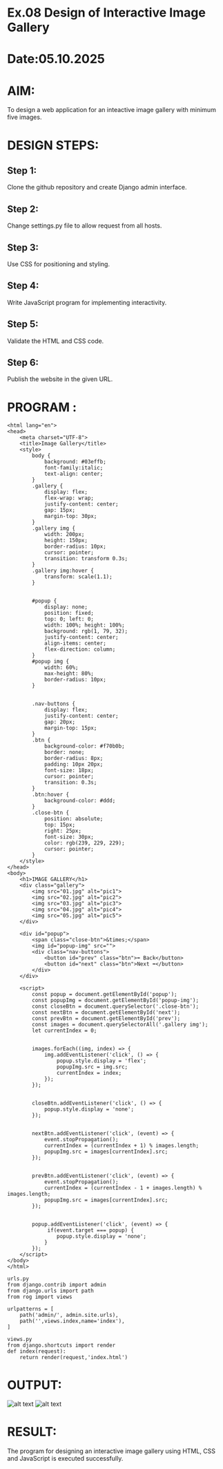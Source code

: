 # Ex.08 Design of Interactive Image Gallery
# Date:05.10.2025
# AIM:
To design a web application for an inteactive image gallery with minimum five images.

# DESIGN STEPS:
## Step 1:
Clone the github repository and create Django admin interface.

## Step 2:
Change settings.py file to allow request from all hosts.

## Step 3:
Use CSS for positioning and styling.

## Step 4:
Write JavaScript program for implementing interactivity.

## Step 5:
Validate the HTML and CSS code.

## Step 6:
Publish the website in the given URL.

# PROGRAM :
```
<html lang="en">
<head>
    <meta charset="UTF-8">
    <title>Image Gallery</title>
    <style>
        body {
            background: #03effb;
            font-family:italic;
            text-align: center;
        }
        .gallery {
            display: flex;
            flex-wrap: wrap;
            justify-content: center;
            gap: 15px;
            margin-top: 30px;
        }
        .gallery img {
            width: 200px;
            height: 150px;
            border-radius: 10px;
            cursor: pointer;
            transition: transform 0.3s;
        }
        .gallery img:hover {
            transform: scale(1.1);
        }

        
        #popup {
            display: none;
            position: fixed;
            top: 0; left: 0;
            width: 100%; height: 100%;
            background: rgb(1, 79, 32);
            justify-content: center;
            align-items: center;
            flex-direction: column;
        }
        #popup img {
            width: 60%;
            max-height: 80%;
            border-radius: 10px;
        }

        
        .nav-buttons {
            display: flex;
            justify-content: center;
            gap: 20px;
            margin-top: 15px;
        }
        .btn {
            background-color: #f70b0b;
            border: none;
            border-radius: 8px;
            padding: 10px 20px;
            font-size: 18px;
            cursor: pointer;
            transition: 0.3s;
        }
        .btn:hover {
            background-color: #ddd;
        }
        .close-btn {
            position: absolute;
            top: 15px;
            right: 25px;
            font-size: 30px;
            color: rgb(239, 229, 229);
            cursor: pointer;
        }
    </style>
</head>
<body>
    <h1>IMAGE GALLERY</h1>
    <div class="gallery">
        <img src="01.jpg" alt="pic1">
        <img src="02.jpg" alt="pic2">
        <img src="03.jpg" alt="pic3">
        <img src="04.jpg" alt="pic4">
        <img src="05.jpg" alt="pic5">
    </div>

    <div id="popup">
        <span class="close-btn">&times;</span>
        <img id="popup-img" src="">
        <div class="nav-buttons">
            <button id="prev" class="btn">⬅️ Back</button>
            <button id="next" class="btn">Next ➡️</button>
        </div>
    </div>

    <script>
        const popup = document.getElementById('popup');
        const popupImg = document.getElementById('popup-img');
        const closeBtn = document.querySelector('.close-btn');
        const nextBtn = document.getElementById('next');
        const prevBtn = document.getElementById('prev');
        const images = document.querySelectorAll('.gallery img');
        let currentIndex = 0;

        
        images.forEach((img, index) => {
            img.addEventListener('click', () => {
                popup.style.display = 'flex';
                popupImg.src = img.src;
                currentIndex = index;
            });
        });

        
        closeBtn.addEventListener('click', () => {
            popup.style.display = 'none';
        });

        
        nextBtn.addEventListener('click', (event) => {
            event.stopPropagation();
            currentIndex = (currentIndex + 1) % images.length;
            popupImg.src = images[currentIndex].src;
        });

        
        prevBtn.addEventListener('click', (event) => {
            event.stopPropagation();
            currentIndex = (currentIndex - 1 + images.length) % images.length;
            popupImg.src = images[currentIndex].src;
        });

        
        popup.addEventListener('click', (event) => {
             if(event.target === popup) {
                popup.style.display = 'none';
            }
        });
    </script>
</body>
</html>

urls.py
from django.contrib import admin
from django.urls import path
from rog import views

urlpatterns = [
    path('admin/', admin.site.urls),
    path('',views.index,name='index'),
]

views.py
from django.shortcuts import render
def index(request):
    return render(request,'index.html')
```
# OUTPUT:
![alt text](02.png)
![alt text](01.png)

# RESULT:
The program for designing an interactive image gallery using HTML, CSS and JavaScript is executed successfully.
